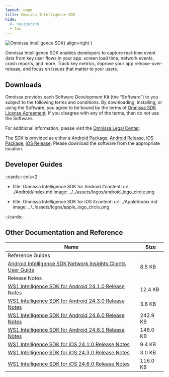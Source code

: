 ```yaml
---
layout: page
title: Omnissa Intelligence SDK
hide:
  #- navigation
  - toc
---
```

![Omnissa Intelligence SDK](../../../assets/logos/Intelligence-v-lm.png){ align=right }

Omnissa Intelligence SDK enables developers to capture real-time event data from key user flows in your app: screen load time, network events, crash reports, and more. Track key metrics, improve your app release-over-release, and focus on issues that matter to your users.

## Downloads

Omnissa provides each Software Development Kit (the “Software”) to you subject to the following terms and conditions. By downloading, installing, or using the Software, you agree to be bound by the terms of [Omnissa SDK License Agreement](https://static.omnissa.com/sites/default/files/omnissa-sdk-agreement.pdf). If you disagree with any of the terms, then do not use the Software.

For additional information, please visit the [Omnissa Legal Center](https://www.omnissa.com/legal-center/).

The SDK is provided as either a [Android Package](https://github.com/orgs/euc-releases/packages?repo_name=ws1-intelligencesdk-sdk-android), [Android Release](https://github.com/euc-releases/ws1-intelligencesdk-sdk-android/releases), [iOS Package](https://github.com/orgs/euc-releases/packages?repo_name=ws1-intelligencesdk-sdk-ios), [iOS Release](https://github.com/euc-releases/ws1-intelligencesdk-sdk-ios/releases). Please download the software from the appropriate location.

## Developer Guides

::cards:: cols=2

- title: Omnissa Intelligence SDK for Android 
  #content: 
  url: ./Android/index.md
  image: ../../assets/logos/android_logo_circle.png

- title: Omnissa Intelligence SDK for iOS
  #content: 
  url: ./Apple/index.md
  image: ../../assets/logos/apple_logo_circle.png

::/cards::

## Other Documentation and Reference
| Name | Size |
| --- | --- |
| Reference Guides |   |
| [Android Intelligence SDK Network Insights Clients User Guide](guides/Android-Intelligence-SDK-Network-20240213.pdf) | 8.5 KB |
| Release Notes |   |
| [WS1 Intelligence SDK for Android 24.1.0 Release Notes](guides/WS1-Intelligence-SDK-for-Android-24.1.0-Release-Notes.pdf) | 12.4 KB |
| [WS1 Intelligence SDK for Android 24.3.0 Release Notes](guides/WS1-Intelligence-SDK-for-Android-24.3.0-Release-Notes.pdf) | 3.8 KB |
| [WS1 Intelligence SDK for Android 24.6.0 Release Notes](guides/WS1-Intelligence-SDK-for-Android-24.6.0-Release-Notes.pdf) | 242.9 KB |
| [WS1 Intelligence SDK for Android 24.6.1 Release Notes](guides/WS1-Intelligence-SDK-for-Android-24.6.1-Release-Notes.pdf) | 148.0 KB |
| [WS1 Intelligence SDK for iOS 24.1.0 Release Notes](guides/WS1-Intelligence-SDK-for-iOS-24.1.0-Release-Notes.pdf) | 9.4 KB |
| [WS1 Intelligence SDK for iOS 24.3.0 Release Notes](guides/WS1-Intelligence-SDK-for-iOS-24.3.0-Release-Notes.pdf) | 3.0 KB |
| [WS1 Intelligence SDK for iOS 24.6.0 Release Notes](guides/WS1-Intelligence-SDK-for-iOS-24.6.0-Release-Notes.pdf) | 116.0 KB |
